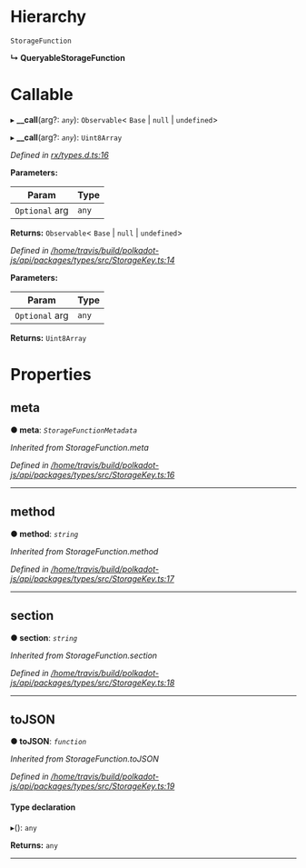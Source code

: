 

# Hierarchy

 `StorageFunction`

**↳ QueryableStorageFunction**

# Callable
▸ **__call**(arg?: *`any`*): `Observable`< `Base` &#124; `null` &#124; `undefined`>

▸ **__call**(arg?: *`any`*): `Uint8Array`

*Defined in [rx/types.d.ts:16](https://github.com/polkadot-js/api/blob/82baafb/packages/api/src/rx/types.d.ts#L16)*

**Parameters:**

| Param | Type |
| ------ | ------ |
| `Optional` arg | `any` |

**Returns:** `Observable`< `Base` &#124; `null` &#124; `undefined`>

*Defined in [/home/travis/build/polkadot-js/api/packages/types/src/StorageKey.ts:14](https://github.com/polkadot-js/api/blob/82baafb/packages/types/src/StorageKey.ts#L14)*

**Parameters:**

| Param | Type |
| ------ | ------ |
| `Optional` arg | `any` |

**Returns:** `Uint8Array`

# Properties

<a id="meta"></a>

##  meta

**● meta**: *`StorageFunctionMetadata`*

*Inherited from StorageFunction.meta*

*Defined in [/home/travis/build/polkadot-js/api/packages/types/src/StorageKey.ts:16](https://github.com/polkadot-js/api/blob/82baafb/packages/types/src/StorageKey.ts#L16)*

___
<a id="method"></a>

##  method

**● method**: *`string`*

*Inherited from StorageFunction.method*

*Defined in [/home/travis/build/polkadot-js/api/packages/types/src/StorageKey.ts:17](https://github.com/polkadot-js/api/blob/82baafb/packages/types/src/StorageKey.ts#L17)*

___
<a id="section"></a>

##  section

**● section**: *`string`*

*Inherited from StorageFunction.section*

*Defined in [/home/travis/build/polkadot-js/api/packages/types/src/StorageKey.ts:18](https://github.com/polkadot-js/api/blob/82baafb/packages/types/src/StorageKey.ts#L18)*

___
<a id="tojson"></a>

##  toJSON

**● toJSON**: *`function`*

*Inherited from StorageFunction.toJSON*

*Defined in [/home/travis/build/polkadot-js/api/packages/types/src/StorageKey.ts:19](https://github.com/polkadot-js/api/blob/82baafb/packages/types/src/StorageKey.ts#L19)*

#### Type declaration
▸(): `any`

**Returns:** `any`

___

